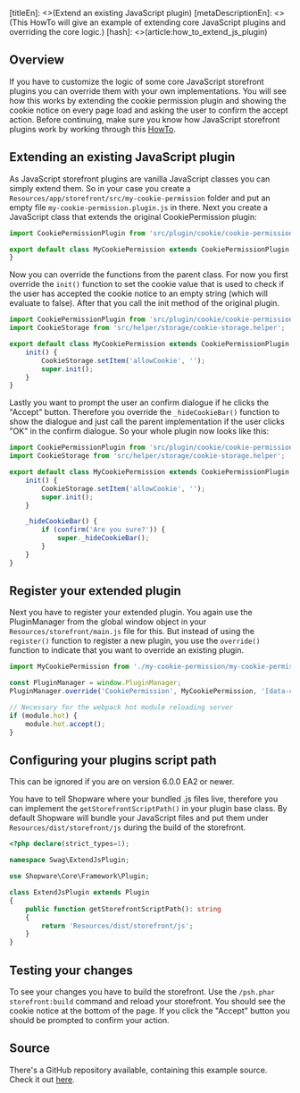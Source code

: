 [titleEn]: <>(Extend an existing JavaScript plugin)
[metaDescriptionEn]: <>(This HowTo will give an example of extending core JavaScript plugins and overriding the core logic.)
[hash]: <>(article:how_to_extend_js_plugin)

## Overview

 If you have to customize the logic of some core JavaScript storefront plugins you can override them with your own implementations.
 You will see how this works by extending the cookie permission plugin and showing the cookie notice on every page load and asking the user to confirm the accept action.
 Before continuing, make sure you know how JavaScript storefront plugins work by working through this [HowTo](./560-js-storefront-plugin.md).

## Extending an existing JavaScript plugin

As JavaScript storefront plugins are vanilla JavaScript classes you can simply extend them.
So in your case you create a `Resources/app/storefront/src/my-cookie-permission` folder and put an empty file `my-cookie-permission.plugin.js` in there.
Next you create a JavaScript class that extends the original CookiePermission plugin:

```js
import CookiePermissionPlugin from 'src/plugin/cookie/cookie-permission.plugin';

export default class MyCookiePermission extends CookiePermissionPlugin {
}
```

Now you can override the functions from the parent class.
For now you first override the `init()` function to set the cookie value that is used to check if the user has accepted the cookie notice to an empty string (which will evaluate to false).
After that you call the init method of the original plugin.

```js
import CookiePermissionPlugin from 'src/plugin/cookie/cookie-permission.plugin';
import CookieStorage from 'src/helper/storage/cookie-storage.helper';

export default class MyCookiePermission extends CookiePermissionPlugin {
    init() {
        CookieStorage.setItem('allowCookie', '');
        super.init();
    }
}
```

Lastly you want to prompt the user an confirm dialogue if he clicks the "Accept" button.
Therefore you override the `_hideCookieBar()` function to show the dialogue and just call the parent implementation if the user clicks "OK" in the confirm dialogue.
So your whole plugin now looks like this:

```js
import CookiePermissionPlugin from 'src/plugin/cookie/cookie-permission.plugin';
import CookieStorage from 'src/helper/storage/cookie-storage.helper';

export default class MyCookiePermission extends CookiePermissionPlugin {
    init() {
        CookieStorage.setItem('allowCookie', '');
        super.init();
    }

    _hideCookieBar() {
        if (confirm('Are you sure?')) {
            super._hideCookieBar();
        }
    }
}
```

## Register your extended plugin

Next you have to register your extended plugin. You again use the PluginManager from the global window object in your `Resources/storefront/main.js` file for this.
But instead of using the `register()` function to register a new plugin, you use the `override()` function to indicate that you want to override an existing plugin.

```js
import MyCookiePermission from './my-cookie-permission/my-cookie-permission.plugin';

const PluginManager = window.PluginManager;
PluginManager.override('CookiePermission', MyCookiePermission, '[data-cookie-permission]');

// Necessary for the webpack hot module reloading server
if (module.hot) {
    module.hot.accept();
}
```

## Configuring your plugins script path

This can be ignored if you are on version 6.0.0 EA2 or newer. 

You have to tell Shopware where your bundled .js files live, therefore you can implement the `getStorefrontScriptPath()` in your plugin base class.
By default Shopware will bundle your JavaScript files and put them under `Resources/dist/storefront/js` during the build of the storefront.

```php
<?php declare(strict_types=1);

namespace Swag\ExtendJsPlugin;

use Shopware\Core\Framework\Plugin;

class ExtendJsPlugin extends Plugin
{
    public function getStorefrontScriptPath(): string
    {
        return 'Resources/dist/storefront/js';
    }
}
```

## Testing your changes

To see your changes you have to build the storefront. Use the `/psh.phar storefront:build` command and reload your storefront.
You should see the cookie notice at the bottom of the page. If you click the "Accept" button you should be prompted to confirm your action.

## Source

There's a GitHub repository available, containing this example source.
Check it out [here](https://github.com/shopware/swag-docs-extend-js-plugin).


